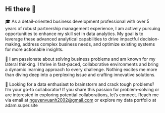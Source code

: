 ## Hi there 👋
🎓 As a detail-oriented business development professional with over 5 years of robust partnership management experience, I am actively pursuing opportunities to enhance my skill set in data analytics. My goal is to leverage these advanced analytical capabilities to drive impactful decision-making, address complex business needs, and optimize existing systems for more actionable insights.

🌱 I am passionate about solving business problems and am known for my lateral thinking. I thrive in fast-paced, collaborative environments and bring a dynamic learning approach to every challenge. Nothing excites me more than diving deep into a perplexing issue and crafting innovative solutions.

🤝 Looking for a data enthusiast to brainstorm and crack tough problems? I’m your go-to collaborator! If you share this passion for problem-solving or are interested in exploring potential collaborations, let’s connect. Reach me via email at nguyenvuanh2002@gmail.com or explore my data portfolio at adam.super.site
